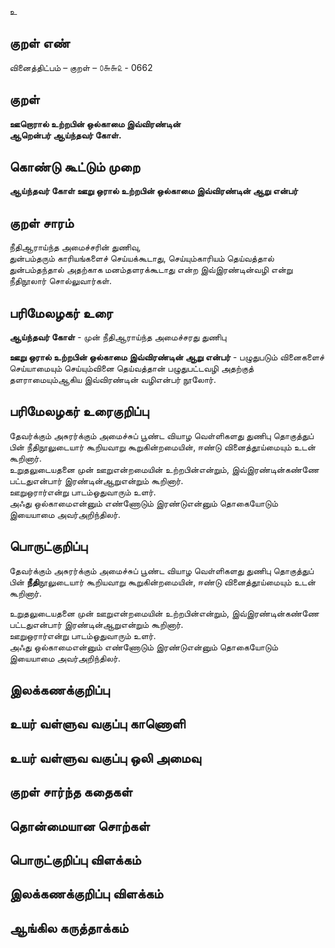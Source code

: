 உ

## குறள் எண் 

வினைத்திட்பம்  – குறள் – ௦௬௬௨ - 0662  

## குறள் 

**ஊறொரால் உற்றபின் ஒல்காமை இவ்விரண்டின்  
ஆறென்பர் ஆய்ந்தவர் கோள்.**  

## கொண்டு கூட்டும் முறை

**ஆய்ந்தவர் கோள் ஊறு ஒரால் உற்றபின் ஒல்காமை இவ்விரண்டின் ஆறு என்பர்**

## குறள் சாரம் 

நீதிஆராய்ந்த அமைச்சரின் துணிவு,  
துன்பம்தரும் காரியங்களைச் செய்யக்கூடாது, செய்யும்காரியம் தெய்வத்தால் துன்பம்தந்தால் அதற்காக மனம்தளரக்கூடாது என்ற இவ்இரண்டின்வழி என்று நீதிநூலார் சொல்லுவார்கள்.  

## பரிமேலழகர் உரை

**ஆய்ந்தவர் கோள்** - முன் நீதிஆராய்ந்த அமைச்சரது துணிபு  

**ஊறு ஒரால் உற்றபின் ஒல்காமை இவ்விரண்டின் ஆறு என்பர்** - பழுதுபடும் வினைகளைச் செய்யாமையும் செய்யும்வினை தெய்வத்தான் பழுதுபட்டவழி அதற்குத் தளராமையும்ஆகிய இவ்விரண்டின் வழிஎன்பர் நூலோர். 

## பரிமேலழகர் உரைகுறிப்பு   

தேவர்க்கும் அசுரர்க்கும் அமைச்சுப் பூண்ட வியாழ வெள்ளிகளது துணிபு தொகுத்துப் பின் நீதிநூலுடையார் கூறியவாறு கூறுகின்றமையின், ஈண்டு வினைத்தூய்மையும் உடன் கூறினார்.  
உறுதலுடையதனை முன் ஊறுஎன்றமையின் உற்றபின்என்றும், இவ்இரண்டின்கண்ணே பட்டதுஎன்பார் இரண்டின்ஆறுஎன்றும் கூறினார்.   
ஊறுஒரார்என்று பாடம்ஓதுவாரும் உளர்.  
அஃது ஒல்காமைஎன்னும் எண்ணோடும் இரண்டுஎன்னும் தொகையோடும் இயையாமை அவர்அறிந்திலர்.    

## பொருட்குறிப்பு 

தேவர்க்கும் அசுரர்க்கும் அமைச்சுப் பூண்ட வியாழ வெள்ளிகளது துணிபு தொகுத்துப் பின் **நீதி**நூலுடையார் கூறியவாறு கூறுகின்றமையின், ஈண்டு வினைத்தூய்மையும் உடன் கூறினார்.  

உறுதலுடையதனை முன் ஊறுஎன்றமையின் உற்றபின்என்றும், இவ்இரண்டின்கண்ணே பட்டதுஎன்பார் இரண்டின்ஆறுஎன்றும் கூறினார்.   
ஊறுஒரார்என்று பாடம்ஓதுவாரும் உளர்.  
அஃது ஒல்காமைஎன்னும் எண்ணோடும் இரண்டுஎன்னும் தொகையோடும் இயையாமை அவர்அறிந்திலர்.    

## இலக்கணக்குறிப்பு  


## உயர் வள்ளுவ வகுப்பு காணொளி


## உயர் வள்ளுவ வகுப்பு ஒலி அமைவு 

 
## குறள் சார்ந்த கதைகள் 


## தொன்மையான சொற்கள்


## பொருட்குறிப்பு விளக்கம்


## இலக்கணக்குறிப்பு விளக்கம்


## ஆங்கில கருத்தாக்கம் 


